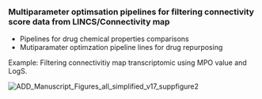 ### Multiparameter optimsation pipelines for filtering connectivity score data from LINCS/Connectivity map

* Pipelines for drug chemical properties comparisons
* Mutiparamater optimzation pipeline lines for drug repurposing

Example: Filtering connectivitiy map transcriptomic using MPO value and LogS.

![ADD_Manuscript_Figures_all_simplified_v17_suppfigure2](https://github.com/user-attachments/assets/b1af63c7-91d6-4187-8b8c-bf1ac20a20da)
